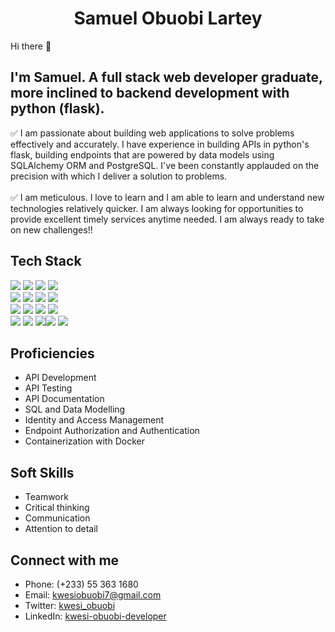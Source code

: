 <h1 align="center"> Samuel Obuobi Lartey </h1> 


Hi there 👋


I'm Samuel. A full stack web developer graduate, more inclined to backend development with python (flask).
---

✅ I am passionate about building web applications to solve problems effectively and accurately. I have experience in building APIs in python's flask, building endpoints that are powered by data models using SQLAlchemy ORM and PostgreSQL. I've been constantly applauded on the precision with which I deliver a solution to problems. <br/><br/>
✅ I am meticulous. I love to learn and I am able to learn and understand new technologies relatively quicker. I am always looking for opportunities to provide excellent timely services anytime needed. I am always ready to take on new challenges!!

## Tech Stack
<img src="https://img.shields.io/badge/Angular-DD0031?logo=Angular&logoColor=white&style=flat" /> <img src="https://img.shields.io/badge/Flask-000000?logo=Flask&logoColor=white&style=flat" /> <img src="https://img.shields.io/badge/Python-3776AB?logo=Python&logoColor=white&style=flat" /> <img src="https://img.shields.io/badge/PostgreSQL-4169E1?logo=PostgreSQL&logoColor=white&style=flat" /> <br/>
<img src="https://img.shields.io/badge/HTML5-E34F26?logo=HTML5&logoColor=white&style=flat" /> <img src="https://img.shields.io/badge/CSS3-1572B6?logo=CSS3&logoColor=white&style=flat" /> <img src="https://img.shields.io/badge/JavaScript-F7DF1E?logo=JavaScript&logoColor=white&style=flat" /> <img src="https://img.shields.io/badge/TypeScript-3178C6?logo=TypeScript&logoColor=white&style=flat" /> <br/> 
<img src="https://img.shields.io/badge/MySQL-4479A1?logo=MySQL&logoColor=white&style=flat" /> <img src="https://img.shields.io/badge/Slack-4A154B?logo=Slack&logoColor=white&style=flat" /> <img src="https://img.shields.io/badge/Auth0-EB5424?logo=Auth0&logoColor=white&style=flat" /> <img src="https://img.shields.io/badge/Git-F05032?logo=Git&logoColor=white&style=flat" /> <br/>
<img src="https://img.shields.io/badge/GitHub-181717?logo=GitHub&logoColor=white&style=flat" /> <img src="https://img.shields.io/badge/Docker-2496ED?logo=Docker&logoColor=white&style=flat" /> <img src="https://img.shields.io/badge/VSCode-007ACC?logo=Visual+Studio-Code&logoColor=white&style=flat" /><img src="https://img.shields.io/badge/Postman-FF6C37?logo=Postman&logoColor=white&style=flat" /> <img src="https://img.shields.io/badge/PyCharm-000000?logo=PyCharm&logoColor=white&style=flat" />

## Proficiencies
* API Development
* API Testing
* API Documentation
* SQL and Data Modelling
* Identity and Access Management
* Endpoint Authorization and Authentication
* Containerization with Docker

## Soft Skills
* Teamwork
* Critical thinking
* Communication
* Attention to detail

## Connect with me
* Phone: (+233) 55 363 1680
* Email: kwesiobuobi7@gmail.com
* Twitter: [kwesi_obuobi](https://twitter.com/kwesi_obuobi)
* LinkedIn: [kwesi-obuobi-developer](https://www.linkedin.com/in/kwesi-obuobi-developer)

